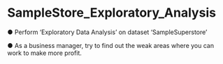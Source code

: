 # SampleStore_Exploratory_Analysis

● Perform ‘Exploratory Data Analysis’ on dataset ‘SampleSuperstore’

● As a business manager, try to find out the weak areas where you can
work to make more profit.

